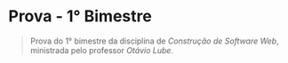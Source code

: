 # Prova - 1° Bimestre
> Prova do 1° bimestre da disciplina de *Construção de Software Web*, ministrada pelo professor _Otávio Lube_.
